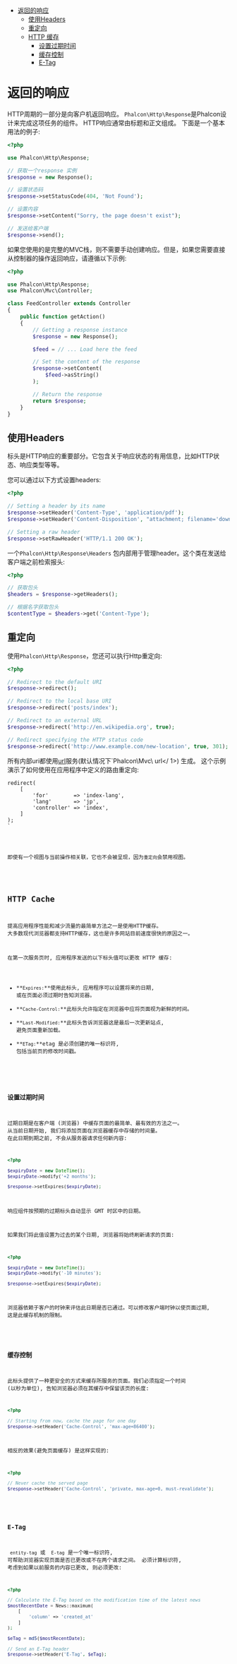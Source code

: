 <div class='article-menu'>
  <ul>
    <li>
      <a href="总览">返回的响应</a> 
      <ul>
        <li>
          <a href="#使用Headers">使用Headers</a>
        </li>
        <li>
          <a href="#redirections">重定向</a>
        </li>
        <li>
          <a href="#http 缓存">HTTP 缓存</a> 
          <ul>
            <li>
              <a href="#http 缓存-过期时间">设置过期时间</a>
            </li>
            <li>
              <a href="#http 缓存控制">缓存控制</a>
            </li>
            <li>
              <a href="#http 缓存-etag">E-Tag</a>
            </li>
          </ul>
        </li>
      </ul>
    </li>
  </ul>
</div>

<a name='overview'></a>

# 返回的响应

HTTP周期的一部分是向客户机返回响应。 `Phalcon\Http\Response`是Phalcon设计来完成这项任务的组件。 HTTP响应通常由标题和正文组成。 下面是一个基本用法的例子:

```php
<?php

use Phalcon\Http\Response;

// 获取一个response 实例
$response = new Response();

// 设置状态码
$response->setStatusCode(404, 'Not Found');

// 设置内容
$response->setContent("Sorry, the page doesn't exist");

// 发送给客户端
$response->send();
```

如果您使用的是完整的MVC栈，则不需要手动创建响应。但是，如果您需要直接从控制器的操作返回响应，请遵循以下示例:

```php
<?php

use Phalcon\Http\Response;
use Phalcon\Mvc\Controller;

class FeedController extends Controller
{
    public function getAction()
    {
        // Getting a response instance
        $response = new Response();

        $feed = // ... Load here the feed

        // Set the content of the response
        $response->setContent(
            $feed->asString()
        );

        // Return the response
        return $response;
    }
}
```

<a name='working-with-headers'></a>

## 使用Headers

标头是HTTP响应的重要部分。它包含关于响应状态的有用信息，比如HTTP状态、响应类型等等。

您可以通过以下方式设置headers:

```php
<?php

// Setting a header by its name
$response->setHeader('Content-Type', 'application/pdf');
$response->setHeader('Content-Disposition', "attachment; filename='downloaded.pdf'");

// Setting a raw header
$response->setRawHeader('HTTP/1.1 200 OK');
```

一个`Phalcon\Http\Response\Headers` 包内部用于管理header。这个类在发送给客户端之前检索报头:

```php
<?php

// 获取包头
$headers = $response->getHeaders();

// 根据名字获取包头
$contentType = $headers->get('Content-Type');
```

<a name='redirections'></a>

## 重定向

使用`Phalcon\Http\Response`，您还可以执行Http重定向:

```php
<?php

// Redirect to the default URI
$response->redirect();

// Redirect to the local base URI
$response->redirect('posts/index');

// Redirect to an external URL
$response->redirect('http://en.wikipedia.org', true);

// Redirect specifying the HTTP status code
$response->redirect('http://www.example.com/new-location', true, 301);
```

所有内部uri都使用[url](/[[language]]/[[version]]/url)服务(默认情况下`Phalcon\Mvc\ url</ 1>) 生成。 这个示例演示了如何使用在应用程序中定义的路由重定向:</p>

<pre><code class="php"><?php

// Redirect based on a named route
return $response->redirect(
    [
        'for'        => 'index-lang',
        'lang'       => 'jp',
        'controller' => 'index',
    ]
);
`</pre> 

即使有一个视图与当前操作相关联，它也不会被呈现，因为`重定向`会禁用视图。

<a name='http-cache'></a>

## HTTP Cache

提高应用程序性能和减少流量的最简单方法之一是使用HTTP缓存。 大多数现代浏览器都支持HTTP缓存，这也是许多网站目前速度很快的原因之一。

在第一次服务页时, 应用程序发送的以下标头值可以更改 HTTP 缓存:

* **` Expires: `**使用此标头, 应用程序可以设置将来的日期, 或在页面必须过期时告知浏览器。
* **` Cache-Control: `**此标头允许指定在浏览器中应将页面视为新鲜的时间。
* **` Last-Modified: `**此标头告诉浏览器这是最后一次更新站点, 避免页面重新加载。
* **` ETag: `**etag 是必须创建的唯一标识符, 包括当前页的修改时间戳。

<a name='http-cache-expiration-time'></a>

### 设置过期时间

过期日期是在客户端 (浏览器) 中缓存页面的最简单、最有效的方法之一。 从当前日期开始, 我们将添加页面在浏览器缓存中存储的时间量。 在此日期到期之前, 不会从服务器请求任何新内容:

```php
<?php

$expiryDate = new DateTime();
$expiryDate->modify('+2 months');

$response->setExpires($expiryDate);
```

响应组件按预期的过期标头自动显示 GMT 时区中的日期。

如果我们将此值设置为过去的某个日期, 浏览器将始终刷新请求的页面:

```php
<?php

$expiryDate = new DateTime();
$expiryDate->modify('-10 minutes');

$response->setExpires($expiryDate);
```

浏览器依赖于客户的时钟来评估此日期是否已通过。可以修改客户端时钟以使页面过期, 这是此缓存机制的限制。

<a name='http-cache-control'></a>

### 缓存控制

此标头提供了一种更安全的方式来缓存所服务的页面。我们必须指定一个时间 (以秒为单位), 告知浏览器必须在其缓存中保留该页的长度:

```php
<?php

// Starting from now, cache the page for one day
$response->setHeader('Cache-Control', 'max-age=86400');
```

相反的效果(避免页面缓存) 是这样实现的:

```php
<?php

// Never cache the served page
$response->setHeader('Cache-Control', 'private, max-age=0, must-revalidate');
```

<a name='http-cache-etag'></a>

### E-Tag

` entity-tag` 或 ` E-tag` 是一个唯一标识符, 可帮助浏览器实现页面是否已更改或不在两个请求之间。 必须计算标识符, 考虑到如果以前服务的内容已更改, 则必须更改:

```php
<?php

// Calculate the E-Tag based on the modification time of the latest news
$mostRecentDate = News::maximum(
    [
        'column' => 'created_at'
    ]
);

$eTag = md5($mostRecentDate);

// Send an E-Tag header
$response->setHeader('E-Tag', $eTag);
```